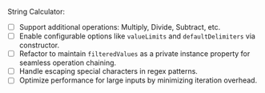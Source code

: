 String Calculator:

- [ ] Support additional operations: Multiply, Divide, Subtract, etc.
- [ ] Enable configurable options like `valueLimits` and `defaultDelimiters` via constructor.
- [ ] Refactor to maintain `filteredValues` as a private instance property for seamless operation chaining.
- [ ] Handle escaping special characters in regex patterns.
- [ ] Optimize performance for large inputs by minimizing iteration overhead.
